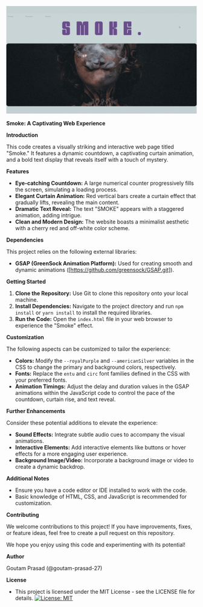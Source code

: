 ![Project GIF](./smoke.gif)


**Smoke: A Captivating Web Experience**

**Introduction**

This code creates a visually striking and interactive web page titled "Smoke." It features a dynamic countdown, a captivating curtain animation, and a bold text display that reveals itself with a touch of mystery.

**Features**

-    **Eye-catching Countdown:** A large numerical counter progressively fills the screen, simulating a loading process.
-    **Elegant Curtain Animation:** Red vertical bars create a curtain effect that gradually lifts, revealing the main content.
-    **Dramatic Text Reveal:** The text "SMOKE" appears with a staggered animation, adding intrigue.
-    **Clean and Modern Design:** The website boasts a minimalist aesthetic with a cherry red and off-white color scheme.

**Dependencies**

This project relies on the following external libraries:

-    **GSAP (GreenSock Animation Platform):** Used for creating smooth and dynamic animations ([https://github.com/greensock/GSAP.git]).

**Getting Started**

1. **Clone the Repository:** Use Git to clone this repository onto your local machine.
2. **Install Dependencies:** Navigate to the project directory and run `npm install` or `yarn install` to install the required libraries.
3. **Run the Code:** Open the `index.html` file in your web browser to experience the "Smoke" effect.

**Customization**

The following aspects can be customized to tailor the experience:

-    **Colors:** Modify the `--royalPurple` and `--americanSilver` variables in the CSS to change the primary and background colors, respectively.
-    **Fonts:** Replace the `entu` and `circ` font families defined in the CSS with your preferred fonts.
-    **Animation Timings:** Adjust the delay and duration values in the GSAP animations within the JavaScript code to control the pace of the countdown, curtain rise, and text reveal.

**Further Enhancements**

Consider these potential additions to elevate the experience:

-    **Sound Effects:** Integrate subtle audio cues to accompany the visual animations.
-    **Interactive Elements:** Add interactive elements like buttons or hover effects for a more engaging user experience.
-    **Background Image/Video:** Incorporate a background image or video to create a dynamic backdrop.

**Additional Notes**

-    Ensure you have a code editor or IDE installed to work with the code.
-    Basic knowledge of HTML, CSS, and JavaScript is recommended for customization.

**Contributing**

We welcome contributions to this project! If you have improvements, fixes, or feature ideas, feel free to create a pull request on this repository.

We hope you enjoy using this code and experimenting with its potential!

**Author**

Goutam Prasad (@goutam-prasad-27)

**License**

-    This project is licensed under the MIT License - see the LICENSE file for details.
[![License: MIT](https://img.shields.io/badge/License-MIT-yellow.svg)](/LICENSE)